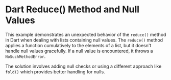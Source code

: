 # Dart Reduce() Method and Null Values

This example demonstrates an unexpected behavior of the `reduce()` method in Dart when dealing with lists containing null values. The `reduce()` method applies a function cumulatively to the elements of a list, but it doesn't handle null values gracefully.  If a null value is encountered, it throws a `NoSuchMethodError`. 

The solution involves adding null checks or using a different approach like `fold()` which provides better handling for nulls.